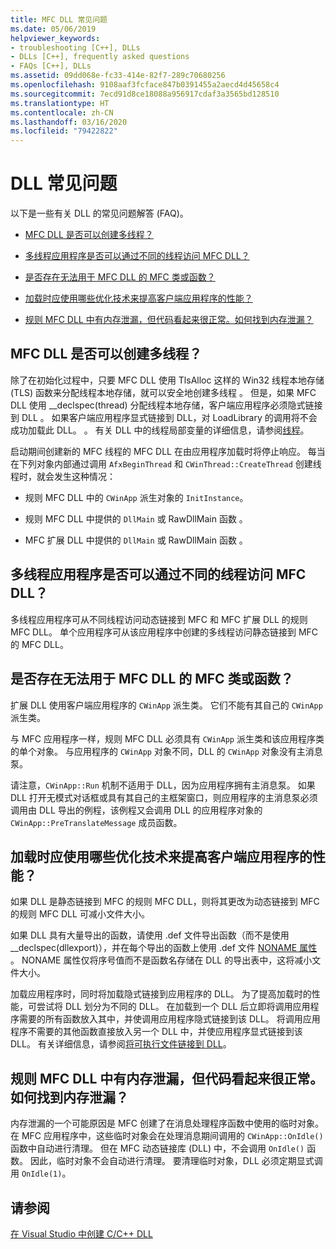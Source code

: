 ```yaml
---
title: MFC DLL 常见问题
ms.date: 05/06/2019
helpviewer_keywords:
- troubleshooting [C++], DLLs
- DLLs [C++], frequently asked questions
- FAQs [C++], DLLs
ms.assetid: 09dd068e-fc33-414e-82f7-289c70680256
ms.openlocfilehash: 9108aaf3fcface847b0391455a2aecd4d45658c4
ms.sourcegitcommit: 7ecd91d8ce18088a956917cdaf3a3565bd128510
ms.translationtype: HT
ms.contentlocale: zh-CN
ms.lasthandoff: 03/16/2020
ms.locfileid: "79422822"
---
```

# <a name="dll-frequently-asked-questions"></a>DLL 常见问题

以下是一些有关 DLL 的常见问题解答 (FAQ)。

- [MFC DLL 是否可以创建多线程？](#mfc_multithreaded_1)

- [多线程应用程序是否可以通过不同的线程访问 MFC DLL？](#mfc_multithreaded_2)

- [是否存在无法用于 MFC DLL 的 MFC 类或函数？](#mfc_prohibited_classes)

- [加载时应使用哪些优化技术来提高客户端应用程序的性能？](#mfc_optimization)

- [规则 MFC DLL 中有内存泄漏，但代码看起来很正常。如何找到内存泄漏？](#memory_leak)

## <a name="can-an-mfc-dll-create-multiple-threads"></a><a name="mfc_multithreaded_1"></a> MFC DLL 是否可以创建多线程？

除了在初始化过程中，只要 MFC DLL 使用 TlsAlloc 这样的 Win32 线程本地存储 (TLS) 函数来分配线程本地存储，就可以安全地创建多线程  。 但是，如果 MFC DLL 使用 __declspec(thread) 分配线程本地存储，客户端应用程序必须隐式链接到 DLL  。 如果客户端应用程序显式链接到 DLL，对 LoadLibrary 的调用将不会成功加载此 DLL。  。 有关 DLL 中的线程局部变量的详细信息，请参阅[线程](../cpp/thread.md)。

启动期间创建新的 MFC 线程的 MFC DLL 在由应用程序加载时将停止响应。 每当在下列对象内部通过调用 `AfxBeginThread` 和 `CWinThread::CreateThread` 创建线程时，就会发生这种情况：

- 规则 MFC DLL 中的 `CWinApp` 派生对象的 `InitInstance`。

- 规则 MFC DLL 中提供的 `DllMain` 或 RawDllMain 函数  。

- MFC 扩展 DLL 中提供的 `DllMain` 或 RawDllMain 函数  。

## <a name="can-a-multithreaded-application-access-an-mfc-dll-in-different-threads"></a><a name="mfc_multithreaded_2"></a> 多线程应用程序是否可以通过不同的线程访问 MFC DLL？

多线程应用程序可从不同线程访问动态链接到 MFC 和 MFC 扩展 DLL 的规则 MFC DLL。 单个应用程序可从该应用程序中创建的多线程访问静态链接到 MFC 的 MFC DLL。

## <a name="are-there-any-mfc-classes-or-functions-that-cannot-be-used-in-an-mfc-dll"></a><a name="mfc_prohibited_classes"></a> 是否存在无法用于 MFC DLL 的 MFC 类或函数？

扩展 DLL 使用客户端应用程序的 `CWinApp` 派生类。 它们不能有其自己的 `CWinApp` 派生类。

与 MFC 应用程序一样，规则 MFC DLL 必须具有 `CWinApp` 派生类和该应用程序类的单个对象。 与应用程序的 `CWinApp` 对象不同，DLL 的 `CWinApp` 对象没有主消息泵。

请注意，`CWinApp::Run` 机制不适用于 DLL，因为应用程序拥有主消息泵。 如果 DLL 打开无模式对话框或具有其自己的主框架窗口，则应用程序的主消息泵必须调用由 DLL 导出的例程，该例程又会调用 DLL 的应用程序对象的 `CWinApp::PreTranslateMessage` 成员函数。

## <a name="what-optimization-techniques-should-i-use-to-improve-the-client-application39s-performance-when-loading"></a><a name="mfc_optimization"></a> 加载时应使用哪些优化技术来提高客户端应用程序的性能？

如果 DLL 是静态链接到 MFC 的规则 MFC DLL，则将其更改为动态链接到 MFC 的规则 MFC DLL 可减小文件大小。

如果 DLL 具有大量导出的函数，请使用 .def 文件导出函数（而不是使用 __declspec(dllexport)），并在每个导出的函数上使用 .def 文件 [NONAME 属性](exporting-functions-from-a-dll-by-ordinal-rather-than-by-name.md)  。 NONAME 属性仅将序号值而不是函数名存储在 DLL 的导出表中，这将减小文件大小。

加载应用程序时，同时将加载隐式链接到应用程序的 DLL。 为了提高加载时的性能，可尝试将 DLL 划分为不同的 DLL。 在加载到一个 DLL 后立即将调用应用程序需要的所有函数放入其中，并使调用应用程序隐式链接到该 DLL。 将调用应用程序不需要的其他函数直接放入另一个 DLL 中，并使应用程序显式链接到该 DLL。 有关详细信息，请参阅[将可执行文件链接到 DLL](linking-an-executable-to-a-dll.md#determining-which-linking-method-to-use)。

## <a name="there39s-a-memory-leak-in-my-regular-mfc-dll-but-my-code-looks-fine-how-can-i-find-the-memory-leak"></a><a name="memory_leak"></a> 规则 MFC DLL 中有内存泄漏，但代码看起来很正常。 如何找到内存泄漏？

内存泄漏的一个可能原因是 MFC 创建了在消息处理程序函数中使用的临时对象。 在 MFC 应用程序中，这些临时对象会在处理消息期间调用的 `CWinApp::OnIdle()` 函数中自动进行清理。 但在 MFC 动态链接库 (DLL) 中，不会调用 `OnIdle()` 函数。 因此，临时对象不会自动进行清理。 要清理临时对象，DLL 必须定期显式调用 `OnIdle(1)`。

## <a name="see-also"></a>请参阅

[在 Visual Studio 中创建 C/C++ DLL](dlls-in-visual-cpp.md)
